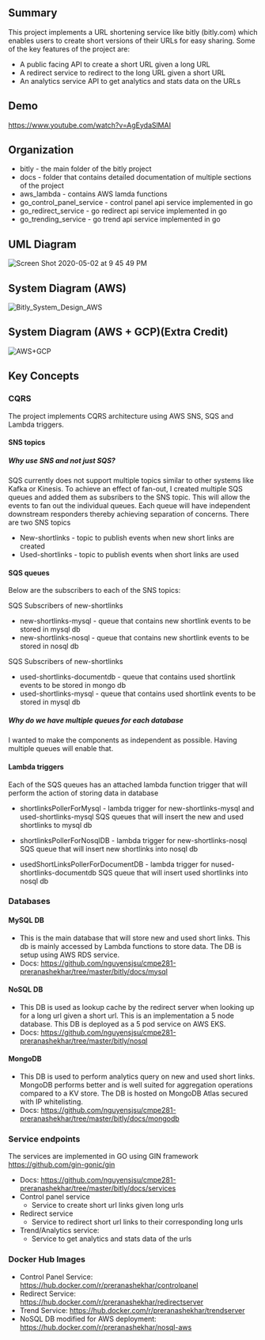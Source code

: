 ## Summary

This project implements a URL shortening service like bitly (bitly.com) which enables users to create short versions of their URLs for easy sharing. Some of the key features of the project are:

- A public facing API to create a short URL given a long URL
- A redirect service to redirect to the long URL given a short URL
- An analytics service API to get analytics and stats data on the URLs

## Demo
https://www.youtube.com/watch?v=AgEydaSlMAI


## Organization

 - bitly - the main folder of the bitly project
 - docs - folder that contains detailed documentation of multiple sections of the project
 - aws_lambda - contains AWS lamda functions
 - go_control_panel_service - control panel api service implemented in go
 - go_redirect_service - go redirect api service implemented in go
 - go_trending_service - go trend api service implemented in go

## UML Diagram

![Screen Shot 2020-05-02 at 9 45 49 PM](https://user-images.githubusercontent.com/55044852/80899411-96d15000-8cc4-11ea-8f90-872147319e8b.png)



## System Diagram (AWS)

![Bitly_System_Design_AWS](https://user-images.githubusercontent.com/55044852/80907083-64295680-8cc8-11ea-86bd-a1b33dacf36e.png)

## System Diagram (AWS + GCP)(Extra Credit)

![AWS+GCP](https://user-images.githubusercontent.com/55044852/80907081-5ffd3900-8cc8-11ea-841f-955952a44e48.png)


## Key Concepts

### CQRS
The project implements CQRS architecture using AWS SNS, SQS and Lambda triggers.

#### SNS topics

##### Why use SNS and not just SQS?
SQS currently does not support multiple topics similar to other systems like Kafka or Kinesis. To achieve an effect of fan-out, I
created multiple SQS queues and added them as subsribers to the SNS topic. This will allow the events to fan out the individual queues. Each queue will have independent downstream responders thereby achieving separation of concerns. 
There are two SNS topics
 - New-shortlinks - topic to publish events when new short links are created
 - Used-shortlinks - topic to publish events when short links are used

#### SQS queues
Below are the subscribers to each of the SNS topics:

SQS Subscribers of new-shortlinks
 - new-shortlinks-mysql - queue that contains new shortlink events to be stored in mysql db
 - new-shortlinks-nosql - queue that contains new shortlink events to be stored in nosql db

SQS Subscribers of new-shortlinks
 - used-shortlinks-documentdb - queue that contains used shortlink events to be stored in mongo db
 - used-shortlinks-mysql - queue that contains used shortlink events to be stored in mysql db

##### Why do we have multiple queues for each database
I wanted to make the components as independent as possible. Having multiple queues will enable that.


#### Lambda triggers

Each of the SQS queues has an attached lambda function trigger that will perform the action of storing data in database
 
 - shortlinksPollerForMysql - lambda trigger for new-shortlinks-mysql and used-shortlinks-mysql SQS queues that will insert the new and used shortlinks to mysql db
 
 - shortlinksPollerForNosqlDB - lambda trigger for new-shortlinks-nosql SQS queue that will insert new shortlinks into nosql db

 - usedShortLinksPollerForDocumentDB - lambda trigger for nused-shortlinks-documentdb SQS queue that will insert used shortlinks into nosql db


### Databases

#### MySQL DB
  - This is the main database that will store new and used short links. This db is mainly accessed by Lambda functions to store data. The DB is setup using AWS RDS service.
  - Docs: https://github.com/nguyensjsu/cmpe281-preranashekhar/tree/master/bitly/docs/mysql

#### NoSQL DB
 - This DB is used as lookup cache by the redirect server when looking up for a long url given a short url. This is an implementation a 5 node database. This DB is deployed as a 5 pod service on AWS EKS.
 - Docs: https://github.com/nguyensjsu/cmpe281-preranashekhar/tree/master/bitly/nosql

#### MongoDB
 - This DB is used to perform analytics query on new and used short links. MongoDB performs better and is well suited for aggregation operations compared to a KV store. The DB is hosted on MongoDB Atlas secured with IP whitelisting.
 - Docs: https://github.com/nguyensjsu/cmpe281-preranashekhar/tree/master/bitly/docs/mongodb


### Service endpoints
The services are implemented in GO using GIN framework https://github.com/gin-gonic/gin
- Docs: https://github.com/nguyensjsu/cmpe281-preranashekhar/tree/master/bitly/docs/services
- Control panel service
  - Service to create short url links given long urls
- Redirect service
  - Service to redirect short url links to their corresponding long urls
- Trend/Analytics service: 
  - Service to get analytics and stats data of the urls


### Docker Hub Images
- Control Panel Service: https://hub.docker.com/r/preranashekhar/controlpanel
- Redirect Service: https://hub.docker.com/r/preranashekhar/redirectserver
- Trend Service: https://hub.docker.com/r/preranashekhar/trendserver
- NoSQL DB modified for AWS deployment: https://hub.docker.com/r/preranashekhar/nosql-aws
